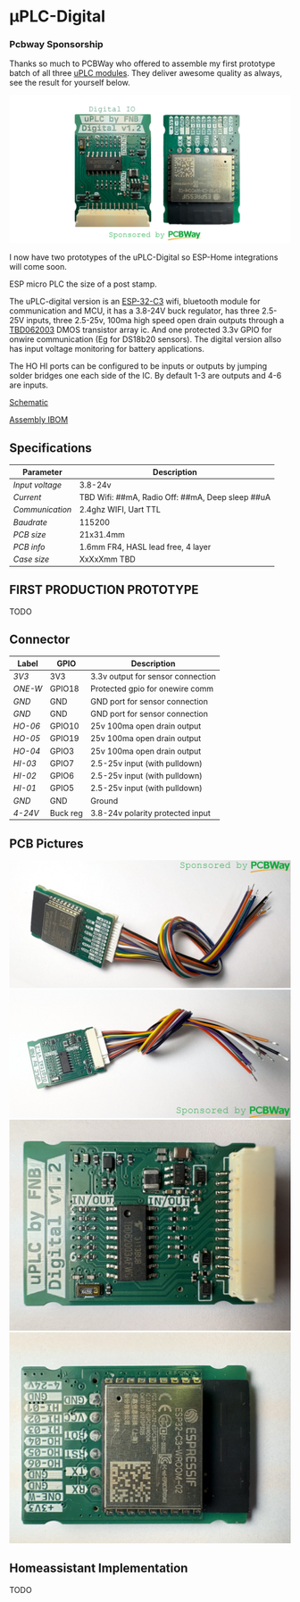 ﻿# μPLC-Digital
### Pcbway Sponsorship
Thanks so much to PCBWay who offered to assemble my first prototype batch of all three [uPLC modules](https://github.com/fredriknk/uPLC-stack). They deliver awesome quality as always, see the result for yourself below.

![Front](./PICTURES/uplc_digital.png)

 I now have two prototypes of the uPLC-Digital so ESP-Home integrations will come soon.

ESP micro PLC the size of a post stamp. 

The uPLC-digital version is an [ESP-32-C3](./DOCUMENTATION/esp-12f_product_specification_en.pdf) wifi, bluetooth module for communication and MCU, it has a 3.8-24V buck regulator, has three 2.5-25V inputs, three 2.5-25v, 100ma high speed open drain outputs through a [TBD062003](./DOCUMENTATION/2304140030_TOSHIBA-TBD62003AFWG_C114084.pdf) DMOS transistor array ic. And one protected 3.3v GPIO for onwire communication (Eg for DS18b20 sensors). The digital version allso has input voltage monitoring for battery applications. 

The HO HI ports can be configured to be inputs or outputs by jumping solder bridges one each side of the IC. By default 1-3 are outputs and 4-6 are inputs. 

[Schematic](./DOCUMENTATION/_schematic.pdf)


[Assembly IBOM](https://htmlpreview.github.io/?https://raw.githubusercontent.com/fredriknk/uplc-digital/main/DOCUMENTATION/ibom.html)

## Specifications
| **Parameter**   | **Description**                                                     |
|-----------------|---------------------------------------------------------------------|
| _Input voltage_ | 3.8-24v                               |
| _Current_       | TBD Wifi: ##mA, Radio Off: ##mA, Deep sleep ##uA |  
| _Communication_ | 2.4ghz WIFI, Uart TTL                            |
| _Baudrate_      | 115200                                                              |
| _PCB size_      | 21x31.4mm                                                             |
| _PCB info_      | 1.6mm FR4, HASL lead free, 4 layer               |
| _Case size_     | XxXxXmm TBD                                                         |

## FIRST PRODUCTION PROTOTYPE
TODO

## Connector

| **Label**   | **GPIO**|**Description**       |
|------------|-----|-------------------------|
|_3V3_ | 3V3 | 3.3v output for sensor connection |
|_ONE-W_ | GPIO18  | Protected gpio for onewire comm |
|_GND_ | GND | GND port for sensor connection|
|_GND_ | GND | GND port for sensor connection |
|_HO-06_ | GPIO10  | 25v 100ma open drain output |
|_HO-05_ | GPIO19  | 25v 100ma open drain output |
|_HO-04_ | GPIO3  | 25v 100ma open drain output |
|_HI-03_ | GPIO7  | 2.5-25v input (with pulldown) |
|_HI-02_ | GPIO6  | 2.5-25v input (with pulldown) |
|_HI-01_ | GPIO5  | 2.5-25v input (with pulldown) |
|_GND_ | GND |  Ground  |
|_4-24V_ | Buck reg |3.8-24v polarity protected input |

## PCB Pictures
![Cable1](./PICTURES/u-plc-digital-cable-bottom.JPEG)
![Cable2](./PICTURES/u-plc-digital-cable-top.JPEG)
![Top](./PICTURES/IMG_0639.JPEG)
![Bottom](./PICTURES/IMG_0640.JPEG)

## Homeassistant Implementation
TODO
